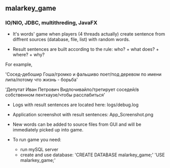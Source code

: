 ## malarkey_game  
### IO/NIO, JDBC, multithreding, JavaFX
- It's words' game when players (4 threads actually) create sentence from diffrent sources (database, file, list) with random words. 

- Result sentences are built according to the rule: who? + what does? + where? + why?

For example, 

'Сосед-дебошир Гоша/громко и фальшиво поет/под деревом по имени липа/потому что жизнь - борьба'

'Депутат Иван Петрович Видпочивайло/третирует соседей/в собственном пентхаузе/чтобы расслабиться'

- Logs with result sentences are located here: logs/debug.log
- Application screenshot with result sentences: App_Screenshot.png
- New words can be added to source files from GUI and will be immediately picked up into game.

- To run game you need:
   - run mySQL server
   - create and use database: 'CREATE DATABASE malarkey_game;'    'USE malarkey_game;'
